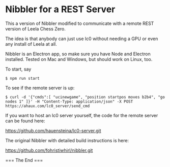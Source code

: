 # Nibbler for a REST Server

This a version of Nibbler modified to communicate with a
remote REST version of Leela Chess Zero.

The idea is that anybody can just use lc0 without
needing a GPU or even any install of Leela at all.

Nibbler is an Electron app, so make sure you have Node and Electron installed.
Tested on Mac and Windows, but should work on Linux, too.

To start, say

`$ npm run start`

To see if the remote server is up:

`$ curl -d '{"cmds":[ "ucinewgame", "position startpos moves b2b4", "go nodes 1" ]}' -H "Content-Type: application/json" -X POST https://ahaux.com/lc0_server/send_cmd`

If you want to host an lc0 server yourself, the code for the remote server can be found here:

https://github.com/hauensteina/lc0-server.git

The original Nibbler with detailed build instructions is here:

https://github.com/fohristiwhirl/nibbler.git

=== The End ===
